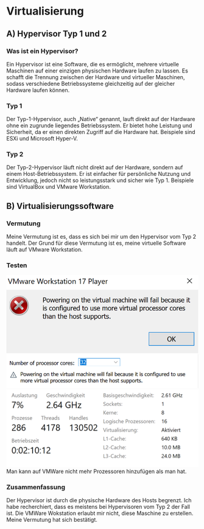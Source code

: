 # Virtualisierung

## A) Hypervisor Typ 1 und 2

### Was ist ein Hypervisor?

Ein Hypervisor ist eine Software, die es ermöglicht, mehrere virtuelle Maschinen auf einer einzigen physischen Hardware laufen zu lassen. Es schafft die Trennung zwischen der Hardware und virtueller Maschinen, sodass verschiedene Betriebssysteme gleichzeitig auf der gleicher Hardware laufen können.

### Typ 1

Der Typ-1-Hypervisor, auch „Native“ genannt, lauft direkt auf der Hardware ohne ein zugrunde liegendes Betriebssystem. Er bietet hohe Leistung und Sicherheit, da er einen direkten Zugriff auf die Hardware hat. Beispiele sind ESXi und Microsoft Hyper-V.

### Typ 2

Der Typ-2-Hypervisor läuft nicht direkt auf der Hardware, sondern auf einem Host-Betriebssystem. Er ist einfacher für persönliche Nutzung und Entwicklung, jedoch nicht so leistungsstark und sicher wie Typ 1. Beispiele sind VirtualBox und VMware Workstation.

## B) Virtualisierungssoftware 

### Vermutung

Meine Vermutung ist es, dass es sich bei mir um den Hypervisor vom Typ 2 handelt. Der Grund für diese Vermutung ist es, meine virtuelle Software läuft auf 
VMware Workstation. 

### Testen

![img_1.png](img_1.png)
![img.png](img.png)
![img_2.png](img_2.png)
Man kann auf VMWare nicht mehr Prozessoren hinzufügen als man hat.

### Zusammenfassung

Der Hypervisor ist durch die physische Hardware des Hosts begrenzt.
Ich habe recherchiert, dass es meistens bei Hypervisoren vom Typ 2 der Fall ist.
Die VMWare Wokstation erlaubt mir nicht, diese Maschine zu erstellen.
Meine Vermutung hat sich bestätigt.